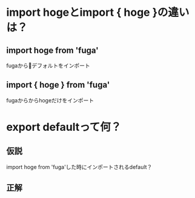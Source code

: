 # import hogeとimport { hoge }の違いは？

## import hoge from 'fuga'
fugaからデフォルトをインポート

## import { hoge } from 'fuga'
fugaからからhogeだけをインポート

# export defaultって何？
## 仮説
import hoge from 'fuga'した時にインポートされるdefault？
## 正解